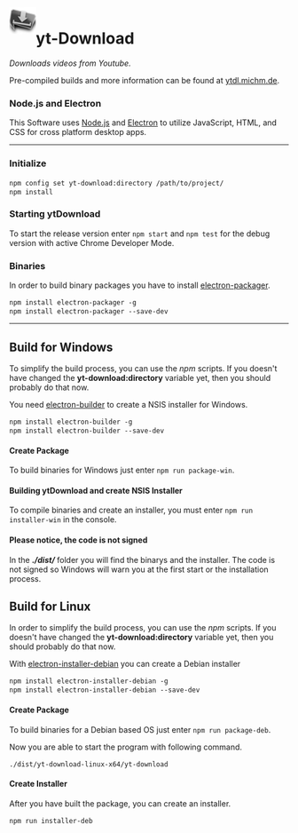 <img src="https://github.com/jibbex/yt-Download/blob/master/assets/images/ico114.png" align="left" height="48" width="48">

# yt-Download 

*Downloads videos from Youtube.* 

Pre-compiled builds and more information can be found at [ytdl.michm.de](https://ytdl.michm.de).

### Node.js and Electron
This Software uses [Node.js](https://nodejs.org/en/) and [Electron](https://electronjs.org/) to utilize JavaScript, HTML, and CSS for cross platform desktop apps.

---
### Initialize
```
npm config set yt-download:directory /path/to/project/
npm install
```

### Starting ytDownload
To start the release version enter ``npm start`` and ``npm test`` for the debug version with active Chrome Developer Mode.


### Binaries
In order to build binary packages you have to install [electron-packager](https://github.com/electron-userland/electron-packager).

```
npm install electron-packager -g
npm install electron-packager --save-dev
```
---
## Build for Windows
To simplify the build process, you can use the *npm* scripts. If you doesn't have changed the **yt-download:directory** variable yet, then you should probably do that now.

You need [electron-builder](https://github.com/electron-userland/electron-builder) to create a NSIS installer for Windows.

```
npm install electron-builder -g
npm install electron-builder --save-dev
```

#### Create Package
To build binaries for Windows just enter ``npm run package-win``.

#### Building ytDownload and create NSIS Installer
To compile binaries and create an installer, you must enter ``npm run installer-win`` in the console.

#### Please notice, the code is not signed
In the ***./dist/*** folder you will find the binarys and the installer. The code is not signed so Windows will warn you at the first start or the installation process.

## Build for Linux
In order to simplify the build process, you can use the *npm* scripts. If you doesn't have changed the **yt-download:directory** variable yet, then you should probably do that now.

With [electron-installer-debian](https://github.com/electron-userland/electron-installer-debian) you can create a Debian installer

```
npm install electron-installer-debian -g
npm install electron-installer-debian --save-dev
```

#### Create Package
To build binaries for a Debian based OS just enter ``npm run package-deb``.

Now you are able to start the program with following command.

```
./dist/yt-download-linux-x64/yt-download
```

#### Create Installer
After you have built the package, you can create an installer.

```
npm run installer-deb
```
